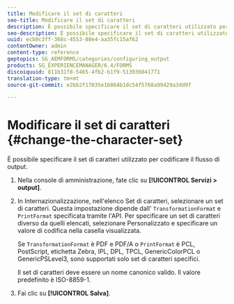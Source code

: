 ```yaml
---
title: Modificare il set di caratteri
seo-title: Modificare il set di caratteri
description: È possibile specificare il set di caratteri utilizzato per codificare il flusso di output. Scopri come modificare il set di caratteri.
seo-description: È possibile specificare il set di caratteri utilizzato per codificare il flusso di output. Scopri come modificare il set di caratteri.
uuid: ecb0c3ff-368c-4553-80e4-aa35fc15af62
contentOwner: admin
content-type: reference
geptopics: SG_AEMFORMS/categories/configuring_output
products: SG_EXPERIENCEMANAGER/6.4/FORMS
discoiquuid: 811b31f8-5465-4fb2-b1f9-513936041771
translation-type: tm+mt
source-git-commit: e2bb2f17035e16864b1dc54f5768a99429a3dd9f

---
```



# Modificare il set di caratteri {#change-the-character-set}

È possibile specificare il set di caratteri utilizzato per codificare il flusso di output.

1. Nella console di amministrazione, fate clic su **[!UICONTROL Servizi > output]**.
1. In Internazionalizzazione, nell&#39;elenco Set di caratteri, selezionare un set di caratteri. Questa impostazione dipende dall&#39; `TransformationFormat` e `PrintFormat` specificata tramite l&#39;API. Per specificare un set di caratteri diverso da quelli elencati, selezionare Personalizzato e specificare un valore di codifica nella casella visualizzata.

   Se `TransformationFormat` è PDF e PDF/A o `PrintFormat` è PCL, PostScript, etichetta Zebra, IPL, DPL, TPCL, GenericColorPCL o GenericPSLevel3, sono supportati solo set di caratteri specifici.

   Il set di caratteri deve essere un nome canonico valido. Il valore predefinito è ISO-8859-1.

1. Fai clic su **[!UICONTROL Salva]**.

